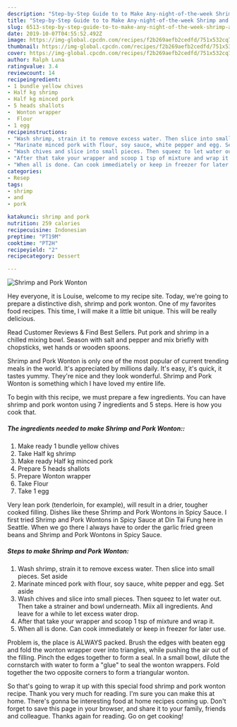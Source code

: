 ```yaml
---
description: "Step-by-Step Guide to to Make Any-night-of-the-week Shrimp and Pork Wonton"
title: "Step-by-Step Guide to to Make Any-night-of-the-week Shrimp and Pork Wonton"
slug: 6513-step-by-step-guide-to-to-make-any-night-of-the-week-shrimp-and-pork-wonton
date: 2019-10-07T04:55:52.492Z
image: https://img-global.cpcdn.com/recipes/f2b269aefb2cedfd/751x532cq70/shrimp-and-pork-wonton-recipe-main-photo.jpg
thumbnail: https://img-global.cpcdn.com/recipes/f2b269aefb2cedfd/751x532cq70/shrimp-and-pork-wonton-recipe-main-photo.jpg
cover: https://img-global.cpcdn.com/recipes/f2b269aefb2cedfd/751x532cq70/shrimp-and-pork-wonton-recipe-main-photo.jpg
author: Ralph Luna
ratingvalue: 3.4
reviewcount: 14
recipeingredient:
- 1 bundle yellow chives
- Half kg shrimp
- Half kg minced pork
- 5 heads shallots
-  Wonton wrapper
-  Flour
- 1 egg
recipeinstructions:
- "Wash shrimp, strain it to remove excess water. Then slice into small pieces. Set aside"
- "Marinate minced pork with flour, soy sauce, white pepper and egg. Set aside"
- "Wash chives and slice into small pieces. Then squeez to let water out. Then take a strainer and bowl underneath. Miix all ingredients. And leave for a while to let excess water drop."
- "After that take your wrapper and scoop 1 tsp of mixture and wrap it."
- "When all is done. Can cook immediately or keep in freezer for later use."
categories:
- Resep
tags:
- shrimp
- and
- pork

katakunci: shrimp and pork
nutrition: 259 calories
recipecuisine: Indonesian
preptime: "PT19M"
cooktime: "PT2H"
recipeyield: "2"
recipecategory: Dessert

---
```



![Shrimp and Pork Wonton](https://img-global.cpcdn.com/recipes/f2b269aefb2cedfd/751x532cq70/shrimp-and-pork-wonton-recipe-main-photo.jpg)

Hey everyone, it is Louise, welcome to my recipe site. Today, we're going to prepare a distinctive dish, shrimp and pork wonton. One of my favorites food recipes. This time, I will make it a little bit unique. This will be really delicious.

Read Customer Reviews &amp; Find Best Sellers. Put pork and shrimp in a chilled mixing bowl. Season with salt and pepper and mix briefly with chopsticks, wet hands or wooden spoons.

Shrimp and Pork Wonton is only one of the most popular of current trending meals in the world. It's appreciated by millions daily. It's easy, it's quick, it tastes yummy. They're nice and they look wonderful. Shrimp and Pork Wonton is something which I have loved my entire life.


To begin with this recipe, we must prepare a few ingredients. You can have shrimp and pork wonton using 7 ingredients and 5 steps. Here is how you cook that.

##### The ingredients needed to make Shrimp and Pork Wonton::

1. Make ready 1 bundle yellow chives
1. Take Half kg shrimp
1. Make ready Half kg minced pork
1. Prepare 5 heads shallots
1. Prepare  Wonton wrapper
1. Take  Flour
1. Take 1 egg


Very lean pork (tenderloin, for example), will result in a drier, tougher cooked filling. Dishes like these Shrimp and Pork Wontons in Spicy Sauce. I first tried Shrimp and Pork Wontons in Spicy Sauce at Din Tai Fung here in Seattle. When we go there I always have to order the garlic fried green beans and Shrimp and Pork Wontons in Spicy Sauce. 

##### Steps to make Shrimp and Pork Wonton:

1. Wash shrimp, strain it to remove excess water. Then slice into small pieces. Set aside
1. Marinate minced pork with flour, soy sauce, white pepper and egg. Set aside
1. Wash chives and slice into small pieces. Then squeez to let water out. Then take a strainer and bowl underneath. Miix all ingredients. And leave for a while to let excess water drop.
1. After that take your wrapper and scoop 1 tsp of mixture and wrap it.
1. When all is done. Can cook immediately or keep in freezer for later use.


Problem is, the place is ALWAYS packed. Brush the edges with beaten egg and fold the wonton wrapper over into triangles, while pushing the air out of the filling. Pinch the edges together to form a seal. In a small bowl, dilute the cornstarch with water to form a &#34;glue&#34; to seal the wonton wrappers. Fold together the two opposite corners to form a triangular wonton. 

So that's going to wrap it up with this special food shrimp and pork wonton recipe. Thank you very much for reading. I'm sure you can make this at home. There's gonna be interesting food at home recipes coming up. Don't forget to save this page in your browser, and share it to your family, friends and colleague. Thanks again for reading. Go on get cooking!
